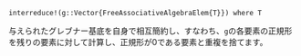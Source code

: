 ```
interreduce!(g::Vector{FreeAssociativeAlgebraElem{T}}) where T
```

与えられたグレブナー基底を自身で相互簡約し、すなわち、`g`の各要素の正規形を残りの要素に対して計算し、正規形が$0$である要素と重複を捨てます。
